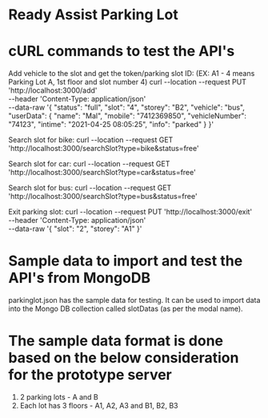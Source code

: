 # Ready Assist Parking Lot

# cURL commands to test the API's

Add vehicle to the slot and get the token/parking slot ID: (EX: A1 - 4 means Parking Lot A, 1st floor and slot number 4)
curl --location --request PUT 'http://localhost:3000/add' \
--header 'Content-Type: application/json' \
--data-raw '{
    "status": "full",
    "slot": "4",
    "storey": "B2",
    "vehicle": "bus",
    "userData": {
        "name": "Mal",
        "mobile": "7412369850",
        "vehicleNumber": "74123",
        "intime": "2021-04-25 08:05:25",
        "info": "parked"
    }
}'

Search slot for bike:
curl --location --request GET 'http://localhost:3000/searchSlot?type=bike&status=free'

Search slot for car:
curl --location --request GET 'http://localhost:3000/searchSlot?type=car&status=free'

Search slot for bus:
curl --location --request GET 'http://localhost:3000/searchSlot?type=bus&status=free'

Exit parking slot:
curl --location --request PUT 'http://localhost:3000/exit' \
--header 'Content-Type: application/json' \
--data-raw '{
    "slot": "2",
    "storey": "A1"
}'

# Sample data to import and test the API's from MongoDB
parkinglot.json has the sample data for testing. It can be used to import data into the Mongo DB collection called slotDatas (as per the modal name). 

# The sample data format is done based on the below consideration for the prototype server
1. 2 parking lots - A and B
2. Each lot has 3 floors - A1, A2, A3 and B1, B2, B3